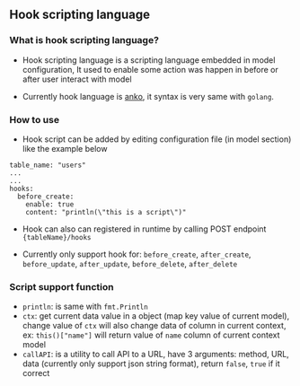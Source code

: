 ## Hook scripting language 

### What is hook scripting language?

- Hook scripting language is a scripting language embedded in model configuration,  It used to enable some action was happen in before or after user interact with model

- Currently hook language is [anko](https://github.com/mattn/anko), it syntax is very same with `golang`.

### How to use

- Hook script can be added by editing configuration file (in model section) like the example below

```
table_name: "users"
...
...
hooks:
  before_create:
    enable: true
    content: "println(\"this is a script\")"
```
- Hook can also can registered in runtime by calling POST endpoint `{tableName}/hooks`

- Currently only support hook for: `before_create`, `after_create`, `before_update`, `after_update`, `before_delete`, `after_delete`

### Script support function

- `println`: is same with `fmt.Println`
- `ctx`: get current data value in a object (map key value of current model), change value of `ctx` will also change data of column in current context, ex: `this()["name"]` will return value of `name` column of current context model
- `callAPI`: is a utility to call API to a URL, have 3 arguments: method, URL, data (currently only support json string format), return `false`, `true` if it correct
